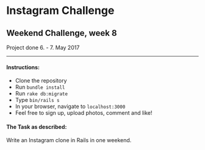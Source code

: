 # Instagram Challenge
## Weekend Challenge, week 8

Project done 6. - 7. May 2017
_____________________

#### Instructions:

* Clone the repository
* Run `bundle install`
* Run `rake db:migrate`
* Type ```bin/rails s```
* In your browser, navigate to `localhost:3000`
* Feel free to sign up, upload photos, comment and like!


#### The Task as described:

Write an Instagram clone in Rails in one weekend.

